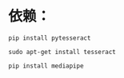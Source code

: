 # 依赖：

```
pip install pytesseract

sudo apt-get install tesseract
```



```
pip install mediapipe
```


